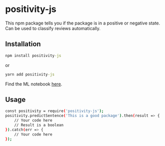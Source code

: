 # positivity-js

This npm package tells you if the package is in a positive or negative state. Can be used to classify reviews automatically.

## Installation

```cmd
npm install positivity-js
```

or

```cmd
yarn add positivity-js
```
Find the ML notebook [here](https://gist.github.com/sudip-mondal-2002/8aba52d02c90e4163051e9a97bebd4d0).
## Usage

```sh
const positivity = require('positivity-js');
positivity.predictSentence('This is a good package').then(result => {
    // Your code here
    // Result is a boolean
}).catch(err => {
    // Your code here
});
```
